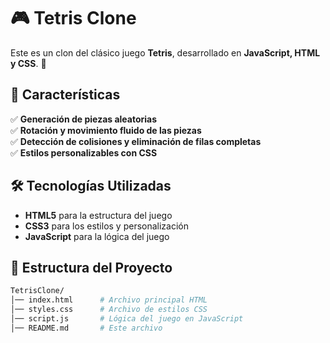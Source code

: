# 🎮 Tetris Clone  

Este es un clon del clásico juego **Tetris**, desarrollado en **JavaScript, HTML y CSS**. 🚀  

## 📌 Características  

✅ **Generación de piezas aleatorias**  
✅ **Rotación y movimiento fluido de las piezas**  
✅ **Detección de colisiones y eliminación de filas completas**  
✅ **Estilos personalizables con CSS**  

## 🛠️ Tecnologías Utilizadas  

- **HTML5** para la estructura del juego  
- **CSS3** para los estilos y personalización  
- **JavaScript** para la lógica del juego  

## 📂 Estructura del Proyecto  

```bash
TetrisClone/
│── index.html      # Archivo principal HTML
│── styles.css      # Archivo de estilos CSS
│── script.js       # Lógica del juego en JavaScript
│── README.md       # Este archivo
